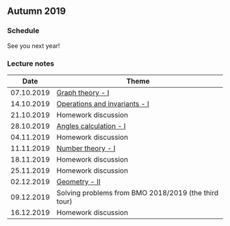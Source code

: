## Autumn 2019

### Schedule

See you next year!

### Lecture notes

**Date** | **Theme**
---- | -----
07.10.2019 | [Graph theory - I](./autumn-2019/notes/graph_theory-I.pdf)
14.10.2019 | [Operations and invariants - I](./autumn-2019/notes/invariants-I.pdf)
21.10.2019 | Homework discussion
28.10.2019 | [Angles calculation - I](./autumn-2019/notes/angles-I.pdf)
04.11.2019 | Homework discussion
11.11.2019 | [Number theory - I](./autumn-2019/notes/nt-I.pdf)
18.11.2019 | Homework discussion
25.11.2019 | Homework discussion
02.12.2019 | [Geometry - II](./autumn-2019/notes/ageometry-II.pdf)
09.12.2019 | Solving problems from BMO 2018/2019 (the third tour)
16.12.2019 | Homework discussion
